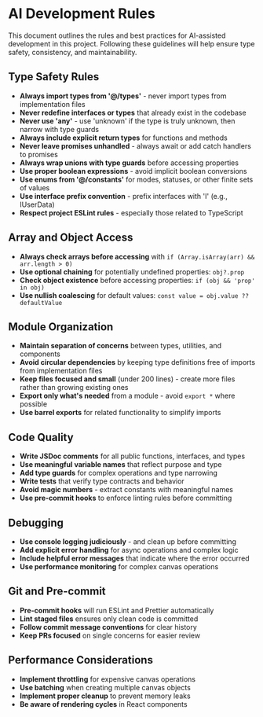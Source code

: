 
# AI Development Rules

This document outlines the rules and best practices for AI-assisted development in this project. Following these guidelines will help ensure type safety, consistency, and maintainability.

## Type Safety Rules

- **Always import types from '@/types'** - never import types from implementation files
- **Never redefine interfaces or types** that already exist in the codebase
- **Never use 'any'** - use 'unknown' if the type is truly unknown, then narrow with type guards
- **Always include explicit return types** for functions and methods
- **Never leave promises unhandled** - always await or add catch handlers to promises
- **Always wrap unions with type guards** before accessing properties
- **Use proper boolean expressions** - avoid implicit boolean conversions
- **Use enums from '@/constants'** for modes, statuses, or other finite sets of values
- **Use interface prefix convention** - prefix interfaces with 'I' (e.g., IUserData)
- **Respect project ESLint rules** - especially those related to TypeScript

## Array and Object Access

- **Always check arrays before accessing** with `if (Array.isArray(arr) && arr.length > 0)`
- **Use optional chaining** for potentially undefined properties: `obj?.prop`
- **Check object existence** before accessing properties: `if (obj && 'prop' in obj)`
- **Use nullish coalescing** for default values: `const value = obj.value ?? defaultValue`

## Module Organization

- **Maintain separation of concerns** between types, utilities, and components
- **Avoid circular dependencies** by keeping type definitions free of imports from implementation files
- **Keep files focused and small** (under 200 lines) - create more files rather than growing existing ones
- **Export only what's needed** from a module - avoid `export *` where possible
- **Use barrel exports** for related functionality to simplify imports

## Code Quality

- **Write JSDoc comments** for all public functions, interfaces, and types
- **Use meaningful variable names** that reflect purpose and type
- **Add type guards** for complex operations and type narrowing
- **Write tests** that verify type contracts and behavior
- **Avoid magic numbers** - extract constants with meaningful names
- **Use pre-commit hooks** to enforce linting rules before committing

## Debugging

- **Use console logging judiciously** - and clean up before committing
- **Add explicit error handling** for async operations and complex logic
- **Include helpful error messages** that indicate where the error occurred
- **Use performance monitoring** for complex canvas operations

## Git and Pre-commit

- **Pre-commit hooks** will run ESLint and Prettier automatically
- **Lint staged files** ensures only clean code is committed
- **Follow commit message conventions** for clear history
- **Keep PRs focused** on single concerns for easier review

## Performance Considerations

- **Implement throttling** for expensive canvas operations
- **Use batching** when creating multiple canvas objects
- **Implement proper cleanup** to prevent memory leaks
- **Be aware of rendering cycles** in React components
